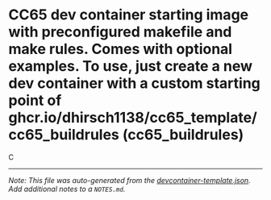 
# CC65 dev container starting image with preconfigured makefile and make rules. Comes with optional examples. To use, just create a new dev container with a custom starting point of ghcr.io/dhirsch1138/cc65_template/cc65_buildrules (cc65_buildrules)

C





---

_Note: This file was auto-generated from the [devcontainer-template.json](https://github.com/dhirsch1138/cc65_template/blob/main/templates/cc65_buildrules/devcontainer-template.json).  Add additional notes to a `NOTES.md`._
